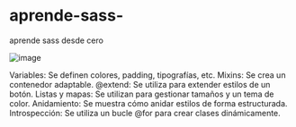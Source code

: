 # aprende-sass-
aprende sass desde cero

![image](https://github.com/user-attachments/assets/2eef29ba-31fc-49be-bd8d-f26f225654e2)

Variables: Se definen colores, padding, tipografías, etc.
Mixins: Se crea un contenedor adaptable.
@extend: Se utiliza para extender estilos de un botón.
Listas y mapas: Se utilizan para gestionar tamaños y un tema de color.
Anidamiento: Se muestra cómo anidar estilos de forma estructurada.
Introspección: Se utiliza un bucle @for para crear clases dinámicamente.
